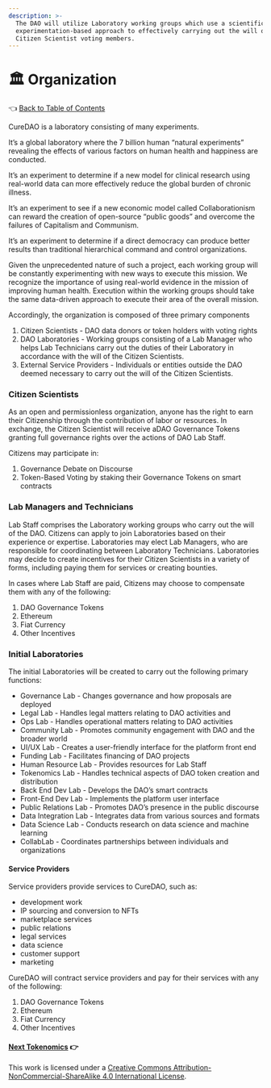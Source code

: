 ```yaml
---
description: >-
  The DAO will utilize Laboratory working groups which use a scientific
  experimentation-based approach to effectively carrying out the will of its
  Citizen Scientist voting members.
---
```


# 🏛 Organization

👈 [Back to Table of Contents](../)



CureDAO is a laboratory consisting of many experiments.

It’s a global laboratory where the 7 billion human “natural experiments” revealing the effects of various factors on human health and happiness are conducted.

It’s an experiment to determine if a new model for clinical research using real-world data can more effectively reduce the global burden of chronic illness.

It’s an experiment to see if a new economic model called Collaborationism can reward the creation of open-source “public goods” and overcome the failures of Capitalism and Communism.

It’s an experiment to determine if a direct democracy can produce better results than traditional hierarchical command and control organizations.

Given the unprecedented nature of such a project, each working group will be constantly experimenting with new ways to execute this mission. We recognize the importance of using real-world evidence in the mission of improving human health. Execution within the working groups should take the same data-driven approach to execute their area of the overall mission.

Accordingly, the organization is composed of three primary components

1. Citizen Scientists - DAO data donors or token holders with voting rights
2. DAO Laboratories - Working groups consisting of a Lab Manager who helps Lab Technicians carry out the duties of their Laboratory in accordance with the will of the Citizen Scientists.
3. External Service Providers - Individuals or entities outside the DAO deemed necessary to carry out the will of the Citizen Scientists.

### Citizen Scientists

As an open and permissionless organization, anyone has the right to earn their Citizenship through the contribution of labor or resources. In exchange, the Citizen Scientist will receive aDAO Governance Tokens granting full governance rights over the actions of DAO Lab Staff.

Citizens may participate in:

1. Governance Debate on Discourse
2. Token-Based Voting by staking their Governance Tokens on smart contracts

### Lab Managers and Technicians

Lab Staff comprises the Laboratory working groups who carry out the will of the DAO. Citizens can apply to join Laboratories based on their experience or expertise. Laboratories may elect Lab Managers, who are responsible for coordinating between Laboratory Technicians. Laboratories may decide to create incentives for their Citizen Scientists in a variety of forms, including paying them for services or creating bounties.

In cases where Lab Staff are paid, Citizens may choose to compensate them with any of the following:

1. DAO Governance Tokens
2. Ethereum
3. Fiat Currency
4. Other Incentives

### Initial Laboratories

The initial Laboratories will be created to carry out the following primary functions:

* Governance Lab - Changes governance and how proposals are deployed
* Legal Lab - Handles legal matters relating to DAO activities and
* Ops Lab - Handles operational matters relating to DAO activities
* Community Lab - Promotes community engagement with DAO and the broader world
* UI/UX Lab - Creates a user-friendly interface for the platform front end
* Funding Lab - Facilitates financing of DAO projects
* Human Resource Lab - Provides resources for Lab Staff
* Tokenomics Lab - Handles technical aspects of DAO token creation and distribution
* Back End Dev Lab - Develops the DAO’s smart contracts
* Front-End Dev Lab - Implements the platform user interface
* Public Relations Lab - Promotes DAO’s presence in the public discourse
* Data Integration Lab - Integrates data from various sources and formats
* Data Science Lab - Conducts research on data science and machine learning
* CollabLab - Coordinates partnerships between individuals and organizations

#### Service Providers

Service providers provide services to CureDAO, such as:

* development work
* IP sourcing and conversion to NFTs
* marketplace services
* public relations
* legal services
* data science
* customer support
* marketing

CureDAO will contract service providers and pay for their services with any of the following:

1. DAO Governance Tokens
2. Ethereum
3. Fiat Currency
4. Other Incentives

#### [Next Tokenomics](6-tokenomics.md) 👉

This work is licensed under a [Creative Commons Attribution-NonCommercial-ShareAlike 4.0 International License](http://creativecommons.org/licenses/by-nc-sa/4.0/).
